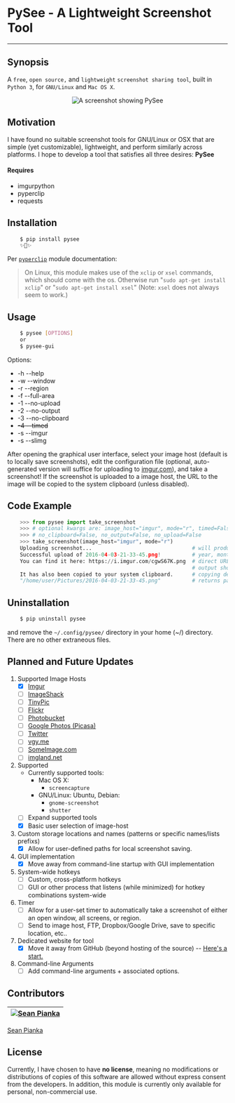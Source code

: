 # PySee - A Lightweight Screenshot Tool
---
## Synopsis
A `free`, `open source,` and `lightweight` `screenshot sharing tool`, built in `Python 3`, for `GNU/Linux` and `Mac OS X`.

<p align="center">
    <img src="https://i.imgur.com/cgwS67K.png" alt="A screenshot showing PySee">
</p>

## Motivation
I have found no suitable screenshot tools for GNU/Linux or OSX that are simple (yet customizable), lightweight, and perform similarly across platforms. I hope to develop a tool that satisfies all three desires: **PySee**

#### Requires
* imgurpython
* pyperclip
* requests

## Installation
```bash
    $ pip install pysee
    ✨🍰✨
```

Per [`pyperclip`](https://github.com/asweigart/pyperclip) module documentation:
> On Linux, this module makes use of the `xclip` or `xsel` commands, which should come with the os. Otherwise run "`sudo apt-get install xclip`" or "`sudo apt-get install xsel`" (Note: `xsel` does not always seem to work.)

## Usage
```bash
    $ pysee [OPTIONS]
    or
    $ pysee-gui
```
Options:
  * -h --help
  * -w --window
  * -r --region
  * -f --full-area
  * -1 --no-upload
  * -2 --no-output
  * -3 --no-clipboard
  * ~~-4 --timed~~
  * -s --imgur
  * -s --slimg

  
After opening the graphical user interface, select your image host (default is to locally save screenshots), edit the configuration file (optional, auto-generated version will suffice for uploading to [imgur.com](https://imgur.com/)), and take a screenshot! If the screenshot is uploaded to a image host, the URL to the image will be copied to the system clipboard (unless disabled).

## Code Example
```python
    >>> from pysee import take_screenshot
    >>> # optional kwargs are: image_host="imgur", mode="r", timed=False
    >>> # no_clipboard=False, no_output=False, no_upload=False
    >>> take_screenshot(image_host="imgur", mode="r")
    Uploading screenshot...                                # will produce PySeeError exception on failure
    Successful upload of 2016-04-03-21-33-45.png!          # year, month, day, hour, minute, seconds
    You can find it here: https://i.imgur.com/cgwS67K.png  # direct URL to hosted image
                                                           # output shown determined by "no_output" arg
    It has also been copied to your system clipboard.      # copying determined by "no_clipboard" arg
    "/home/user/Pictures/2016-04-03-21-33-45.png"          # returns path to file on successful upload
```

## Uninstallation
```bash
    $ pip uninstall pysee
```

and remove the `~/.config/pysee/` directory in your home (~/) directory. There are no other extraneous files.

## Planned and Future Updates
1. Supported Image Hosts
   * [x] [Imgur](https://imgur.com/)
   * [ ] [ImageShack](https://imageshack.us)
   * [ ] [TinyPic](http://tinypic.com/)
   * [ ] [Flickr](https://www.flickr.com/)
   * [ ] [Photobucket](http://s5.photobucket.com/)
   * [ ] [Google Photos (Picasa)](https://photos.google.com/)
   * [ ] [Twitter](https://twitter.com/)
   * [ ] [vgy.me](https://vgy.me/)
   * [ ] [SomeImage.com](https://someimage.com/)
   * [ ] [imgland.net](http://imgland.net/)
2. Supported 
   * Currently supported tools:
      * Mac OS X:
         * `screencapture`
      * GNU/Linux: Ubuntu, Debian:
         * `gnome-screenshot`
         * `shutter`
   * [ ] Expand supported tools
   * [x] Basic user selection of image-host
3. Custom storage locations and names (patterns or specific names/lists prefixs)
   * [x] Allow for user-defined paths for local screenshot saving.
4. GUI implementation
   * [x] Move away from command-line startup with GUI implementation
5. System-wide hotkeys
    * [ ] Custom, cross-platform hotkeys
    * [ ] GUI or other process that listens (while minimized) for hotkey combinations system-wide
6. Timer
   * [ ] Allow for a user-set timer to automatically take a screenshot of either an open window, all screens, or region.
   * [ ] Send to image host, FTP, Dropbox/Google Drive, save to specific location, etc..
7. Dedicated website for tool
   * [x] Move it away from GitHub (beyond hosting of the source) -- [Here's a start.](http://pysee.me/)
8. Command-line Arguments
   * [ ] Add command-line arguments + associated options.

## Contributors
[![Sean Pianka](https://avatars2.githubusercontent.com/u/15352684?v=3&s=120)](http://twitter.com/seanpianka) |
---|
[Sean Pianka](http://seanpianka.com/)

## License

Currently, I have chosen to have **no license**, meaning no modifications or distributions of copies of this software are allowed without express consent from the developers. In addition, this module is currently only available for personal, non-commercial use.

